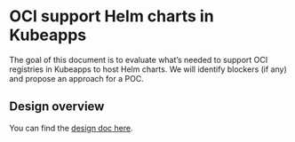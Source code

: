 # OCI support Helm charts in Kubeapps

The goal of this document is to evaluate what’s needed to support OCI registries in Kubeapps to host Helm charts. We will identify blockers (if any) and propose an approach for a POC.

## Design overview

You can find the [design doc here](https://docs.google.com/document/d/1-6cKxOsW6K5u3lK7Om2zQeVYVPxzHT6dVwej5wy3_9A/edit).
